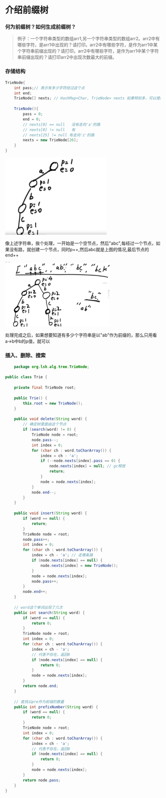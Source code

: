 # 介绍前缀树

### 何为前缀树？如何生成前缀树？

> 例子：一个字符串类型的数组arr1,另一个字符串类型的数组arr2。arr2中有哪些字符，是arr1中出现的？请打印。arr2中有哪些字符，是作为arr1中某个字符串前缀出现的？请打印。arr2中有哪些字符，是作为arr1中某个字符串前缀出现的？请打印arr2中出现次数最大的前缀。

### 存储结构

```java
TrieNode{
    int pass;// 表示有多少字符经过这个点
    int end; 
    TrieNode[] nexts; // HashMap<Char, TrieNode> nexts 如果特别多，可以使用HashMap,或者有序表TreeMap
    
    TrieNode(){
        pass = 0;
        end = 0;
        // nexts[0] == null   没有走向'a'的路
        // nexts[0] != null   有
        // nexts[25] != null 有走向'z'的路
        nexts = new TrieNode[26]; 
    }
}
```

<img src="img\2.jpg" alt="image-20240916121847215" style="zoom: 33%;" />

像上述字符串，挨个处理，一开始是一个空节点，然后"abc",每经过一个节点，如果没有路，就创建一个节点，同时p++,然后abc就是上图的情况,最后节点的end++

<img src="img\1.png" alt="image-20240916121847215" style="zoom:33%;" />

处理完成之后，如果想要知道有多少个字符串是以"ab"作为前缀的，那么只用看a->b中b的p值，就可以

### 插入、删除、搜索

```java
	package org.lsh.alg.tree.TrieNode;

public class Trie {

    private final TrieNode root;

    public Trie() {
        this.root = new TrieNode();
    }

    public void delete(String word) {
        // 确定树里面由这个节点
        if (search(word) != 0) {
            TrieNode node = root;
            node.pass--;
            int index = 0;
            for (char ch : word.toCharArray()) {
                index = ch - 'a';
                if (--node.nexts[index].pass == 0) {
                    node.nexts[index] = null; // gc释放
                    return;
                }
                node = node.nexts[index];
            }
            node.end--;
        }
    }

    public void insert(String word) {
        if (word == null) {
            return;
        }
        TrieNode node = root;
        node.pass++;
        int index = 0;
        for (char ch : word.toCharArray()) {
            index = ch - 'a'; // 走哪条路
            if (node.nexts[index] == null) {
                node.nexts[index] = new TrieNode();
            }
            node = node.nexts[index];
            node.pass++;
        }
        node.end++;
    }

    // word这个单词出现了几次
    public int search(String word) {
        if (word == null) {
            return 0;
        }
        TrieNode node = root;
        int index = 0;
        for (char ch : word.toCharArray()) {
            index = ch - 'a';
            // 代表不存在，返回0
            if (node.nexts[index] == null) {
                return 0;
            }
            node = node.nexts[index];
        }
        return node.end;
    }

    // 查找以pre作为前缀的数量
    public int prefixNumber(String word) {
        if (word == null) {
            return 0;
        }
        TrieNode node = root;
        int index = 0;
        for (char ch : word.toCharArray()) {
            index = ch - 'a';
            // 代表不存在，返回0
            if (node.nexts[index] == null) {
                return 0;
            }
            node = node.nexts[index];
        }
        return node.pass;
    }
}
```

